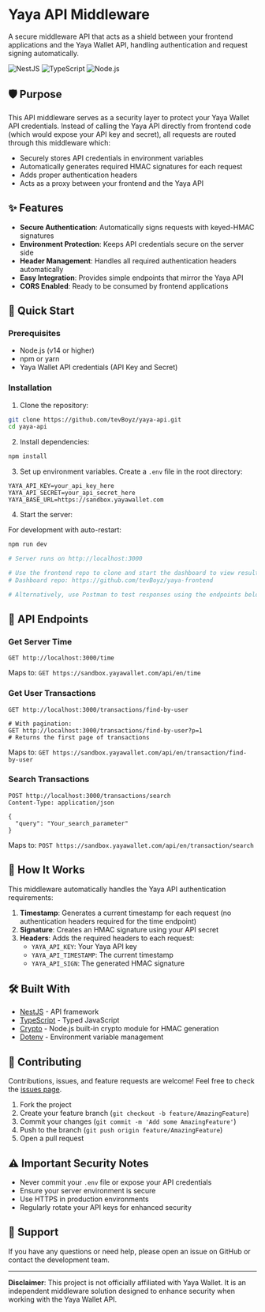 # Yaya API Middleware

A secure middleware API that acts as a shield between your frontend applications and the Yaya Wallet API, handling authentication and request signing automatically.

![NestJS](https://img.shields.io/badge/NestJS-E0234E?style=for-the-badge&logo=nestjs&logoColor=white)
![TypeScript](https://img.shields.io/badge/TypeScript-3178C6?style=for-the-badge&logo=typescript&logoColor=white)
![Node.js](https://img.shields.io/badge/Node.js-339933?style=for-the-badge&logo=nodedotjs&logoColor=white)

## 🛡️ Purpose

This API middleware serves as a security layer to protect your Yaya Wallet API credentials. Instead of calling the Yaya API directly from frontend code (which would expose your API key and secret), all requests are routed through this middleware which:

- Securely stores API credentials in environment variables
- Automatically generates required HMAC signatures for each request
- Adds proper authentication headers
- Acts as a proxy between your frontend and the Yaya API

## ✨ Features

- **Secure Authentication**: Automatically signs requests with keyed-HMAC signatures
- **Environment Protection**: Keeps API credentials secure on the server side
- **Header Management**: Handles all required authentication headers automatically
- **Easy Integration**: Provides simple endpoints that mirror the Yaya API
- **CORS Enabled**: Ready to be consumed by frontend applications

## 🚀 Quick Start

### Prerequisites

- Node.js (v14 or higher)
- npm or yarn
- Yaya Wallet API credentials (API Key and Secret)

### Installation

1. Clone the repository:
```bash
git clone https://github.com/tevBoyz/yaya-api.git
cd yaya-api
```

2. Install dependencies:
```bash
npm install
```

3. Set up environment variables. Create a `.env` file in the root directory:
```env
YAYA_API_KEY=your_api_key_here
YAYA_API_SECRET=your_api_secret_here
YAYA_BASE_URL=https://sandbox.yayawallet.com
```

4. Start the server:

For development with auto-restart:
```bash
npm run dev

# Server runs on http://localhost:3000

# Use the frontend repo to clone and start the dashboard to view results
# Dashboard repo: https://github.com/tevBoyz/yaya-frontend

# Alternatively, use Postman to test responses using the endpoints below
```

## 📖 API Endpoints

### Get Server Time
```http
GET http://localhost:3000/time
```
Maps to: `GET https://sandbox.yayawallet.com/api/en/time`

### Get User Transactions
```http
GET http://localhost:3000/transactions/find-by-user

# With pagination:
GET http://localhost:3000/transactions/find-by-user?p=1
# Returns the first page of transactions
```
Maps to: `GET https://sandbox.yayawallet.com/api/en/transaction/find-by-user`

### Search Transactions
```http
POST http://localhost:3000/transactions/search
Content-Type: application/json

{
  "query": "Your_search_parameter"
}
```
Maps to: `POST https://sandbox.yayawallet.com/api/en/transaction/search`

## 🔐 How It Works

This middleware automatically handles the Yaya API authentication requirements:

1. **Timestamp**: Generates a current timestamp for each request (no authentication headers required for the time endpoint)
2. **Signature**: Creates an HMAC signature using your API secret
3. **Headers**: Adds the required headers to each request:
   - `YAYA_API_KEY`: Your Yaya API key
   - `YAYA_API_TIMESTAMP`: The current timestamp
   - `YAYA_API_SIGN`: The generated HMAC signature

## 🛠️ Built With

- [NestJS](https://nestjs.com/) - API framework
- [TypeScript](https://www.typescriptlang.org/) - Typed JavaScript
- [Crypto](https://nodejs.org/api/crypto.html) - Node.js built-in crypto module for HMAC generation
- [Dotenv](https://github.com/motdotla/dotenv) - Environment variable management

## 🤝 Contributing

Contributions, issues, and feature requests are welcome! Feel free to check the [issues page](https://github.com/tevBoyz/yaya-api/issues).

1. Fork the project
2. Create your feature branch (`git checkout -b feature/AmazingFeature`)
3. Commit your changes (`git commit -m 'Add some AmazingFeature'`)
4. Push to the branch (`git push origin feature/AmazingFeature`)
5. Open a pull request

## ⚠️ Important Security Notes

- Never commit your `.env` file or expose your API credentials
- Ensure your server environment is secure
- Use HTTPS in production environments
- Regularly rotate your API keys for enhanced security

## 📧 Support

If you have any questions or need help, please open an issue on GitHub or contact the development team.

---

**Disclaimer**: This project is not officially affiliated with Yaya Wallet. It is an independent middleware solution designed to enhance security when working with the Yaya Wallet API.
